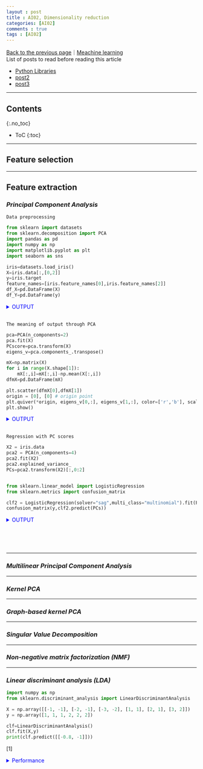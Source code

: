 ```yaml
---
layout : post
title : AI02, Dimensionality reduction
categories: [AI02]
comments : true
tags : [AI02]
---
```

[Back to the previous page](https://userdyk-github.github.io/Study.html)｜[Meachine learning](https://userdyk-github.github.io/ai02/AI02-Contents.html)<br>
List of posts to read before reading this article
- <a href='https://userdyk-github.github.io/pl03/PL03-Libraries.html' target="_blank">Python Libraries</a>
- <a href='https://userdyk-github.github.io/'>post2</a>
- <a href='https://userdyk-github.github.io/'>post3</a>

---

## Contents
{:.no_toc}

* ToC
{:toc}

<hr class="division1">

## **Feature selection**

<hr class="division2">

## **Feature extraction**

### ***Principal Component Analysis***

`Data preprocessing`
```python
from sklearn import datasets
from sklearn.decomposition import PCA
import pandas as pd
import numpy as np
import matplotlib.pyplot as plt
import seaborn as sns

iris=datasets.load_iris()
X=iris.data[:,[0,2]]
y=iris.target
feature_names=[iris.feature_names[0],iris.feature_names[2]]
df_X=pd.DataFrame(X)
df_Y=pd.DataFrame(y)
```
<details markdown="1">
<summary class='jb-small' style="color:blue">OUTPUT</summary>
<hr class='division3'>
<hr class='division3'>
</details>
<br>

`The meaning of output through PCA`
```python
pca=PCA(n_components=2)
pca.fit(X)
PCscore=pca.transform(X)
eigens_v=pca.components_.transpose()

mX=np.matrix(X)
for i in range(X.shape[1]):
    mX[:,i]=mX[:,i]-np.mean(X[:,i])
dfmX=pd.DataFrame(mX)

plt.scatter(dfmX[0],dfmX[1])
origin = [0], [0] # origin point
plt.quiver(*origin, eigens_v[0,:], eigens_v[1,:], color=['r','b'], scale=3)
plt.show()
```
<details markdown="1">
<summary class='jb-small' style="color:blue">OUTPUT</summary>
<hr class='division3'>
<hr class='division3'>
</details>
<br>

`Regression with PC scores`
```python
X2 = iris.data
pca2 = PCA(n_components=4)
pca2.fit(X2)
pca2.explained_variance_
PCs=pca2.transform(X2)[:,0:2]


from sklearn.linear_model import LogisticRegression
from sklearn.metrics import confusion_matrix

clf2 = LogisticRegression(solver="sag",multi_class="multinomial").fit(PCs,y)
confusion_matrix(y,clf2.predict(PCs))
```
<details markdown="1">
<summary class='jb-small' style="color:blue">OUTPUT</summary>
<hr class='division3'>
<hr class='division3'>
</details>

<br><br><br>
    

---




### ***Multilinear Principal Component Analysis***

---


### ***Kernel PCA***

---


### ***Graph-based kernel PCA***

---


### ***Singular Value Decomposition***

---

### ***Non-negative matrix factorization (NMF)***

---


### ***Linear discriminant analysis (LDA)***

```python
import numpy as np
from sklearn.discriminant_analysis import LinearDiscriminantAnalysis

X = np.array([[-1, -1], [-2, -1], [-3, -2], [1, 1], [2, 1], [3, 2]])
y = np.array([1, 1, 1, 2, 2, 2])

clf=LinearDiscriminantAnalysis()
clf.fit(X,y)
print(clf.predict([[-0.8, -1]]))
```
<span class="jb-medium">[1]</span>

<details markdown="1">
<summary class='jb-small' style="color:blue">Performance</summary>
<hr class='division3'>
```python
from sklearn.metrics import confusion_matrix

y_pred=clf.predict(X)
confusion_matrix(y,y_pred) 
```
```
array([[3, 0],
       [0, 3]], dtype=int64)
```
<hr class='division3'>
</details>
<br><br><br>


---

### ***Quadratic discriminant analysis (QDA)***

```python
import numpy as np
from sklearn.discriminant_analysis import QuadraticDiscriminantAnalysis

X = np.array([[-1, -1], [-2, -1], [-3, -2], [1, 1], [2, 1], [3, 2]])
y = np.array([1, 1, 1, 2, 2, 2])

clf2=QuadraticDiscriminantAnalysis()
clf2.fit(X,y)
print(clf2.predict([[-0.8, -1]]))
```
<span class="jb-medium">[1]</span>
<details markdown="1">
<summary class='jb-small' style="color:blue">Performance</summary>
<hr class='division3'>
```python
from sklearn.metrics import confusion_matrix

y_pred2=clf2.predict(X)
confusion_matrix(y,y_pred2)  
```
```
array([[3, 0],
       [0, 3]], dtype=int64)
```
<hr class='division3'>
</details>
<br><br><br>


#### LDA vs QDA

```python
import numpy as np
from sklearn.discriminant_analysis import LinearDiscriminantAnalysis
from sklearn.discriminant_analysis import QuadraticDiscriminantAnalysis

from sklearn.datasets import make_moons, make_circles, make_classification
from matplotlib.colors import ListedColormap
from sklearn.model_selection import train_test_split
from sklearn.preprocessing import StandardScaler
import matplotlib.pyplot as plt

h=0.2
names = ["LDA", "QDA"]
classifiers = [
    LinearDiscriminantAnalysis(),
    QuadraticDiscriminantAnalysis()]

X, y = make_classification(n_features=2, n_redundant=0, n_informative=2,
                           random_state=1, n_clusters_per_class=1)
rng = np.random.RandomState(2)
X += 2 * rng.uniform(size=X.shape)
linearly_separable = (X, y)

datasets = [make_moons(noise=0.3, random_state=0),
            make_circles(noise=0.2, factor=0.5, random_state=1),
            linearly_separable
            ]

figure = plt.figure(figsize=(27, 9))
i = 1
# iterate over datasets
for ds in datasets:
    # preprocess dataset, split into training and test part
    X, y = ds
    X = StandardScaler().fit_transform(X)
    X_train, X_test, y_train, y_test = train_test_split(X, y, test_size=.4)

    x_min, x_max = X[:, 0].min() - .5, X[:, 0].max() + .5
    y_min, y_max = X[:, 1].min() - .5, X[:, 1].max() + .5
    xx, yy = np.meshgrid(np.arange(x_min, x_max, h),
                         np.arange(y_min, y_max, h))

    # just plot the dataset first
    cm = plt.cm.RdBu
    cm_bright = ListedColormap(['#FF0000', '#0000FF'])
    ax = plt.subplot(len(datasets), len(classifiers) + 1, i)
    # Plot the training points
    ax.scatter(X_train[:, 0], X_train[:, 1], c=y_train, cmap=cm_bright)
    # and testing points
    ax.scatter(X_test[:, 0], X_test[:, 1], c=y_test, cmap=cm_bright, alpha=0.6)
    ax.set_xlim(xx.min(), xx.max())
    ax.set_ylim(yy.min(), yy.max())
    ax.set_xticks(())
    ax.set_yticks(())
    i += 1

    # iterate over classifiers
    for name, clf in zip(names, classifiers):
        ax = plt.subplot(len(datasets), len(classifiers) + 1, i)
        clf.fit(X_train, y_train)
        score = clf.score(X_test, y_test)

        # Plot the decision boundary. For that, we will assign a color to each
        # point in the mesh [x_min, m_max]x[y_min, y_max].
        if hasattr(clf, "decision_function"):
            Z = clf.decision_function(np.c_[xx.ravel(), yy.ravel()])
        else:
            Z = clf.predict_proba(np.c_[xx.ravel(), yy.ravel()])[:, 1]

        # Put the result into a color plot
        Z = Z.reshape(xx.shape)
        ax.contourf(xx, yy, Z, cmap=cm, alpha=.8)

        # Plot also the training points
        ax.scatter(X_train[:, 0], X_train[:, 1], c=y_train, cmap=cm_bright)
        # and testing points
        ax.scatter(X_test[:, 0], X_test[:, 1], c=y_test, cmap=cm_bright,
                   alpha=0.6)

        ax.set_xlim(xx.min(), xx.max())
        ax.set_ylim(yy.min(), yy.max())
        ax.set_xticks(())
        ax.set_yticks(())
        ax.set_title(name)
        ax.text(xx.max() - .3, yy.min() + .3, ('%.2f' % score).lstrip('0'),
                size=15, horizontalalignment='right')
        i += 1

figure.subplots_adjust(left=.02, right=.98)
plt.show()
```
![download](https://user-images.githubusercontent.com/52376448/66628471-e0c7eb00-ec39-11e9-8039-795e0d74feb9.png)

<br><br><br>

---



### ***Generalized discriminant analysis (GDA)***

---

### ***Autoencoder***


<hr class="division1">

List of posts followed by this article
- [post1](https://userdyk-github.github.io/)
- <a href='https://userdyk-github.github.io/'>post2</a>
- <a href='https://userdyk-github.github.io/'>post3</a>

---

Reference

- <a href='https://en.wikipedia.org/wiki/Feature_selection' target="_blank">Feature selection</a>
- <a href='https://en.wikipedia.org/wiki/Feature_extraction' target="_blank">Feature extraction</a>
- <a href='https://ratsgo.github.io/machine%20learning/2017/04/24/PCA/' target="_blank">PCA</a>
- <a href='https://datascienceschool.net/view-notebook/f10aad8a34a4489697933f77c5d58e3a/' target="_blank">PCA</a>

---

<details markdown="1">
<summary class='jb-small' style="color:blue">OUTPUT</summary>
<hr class='division3'>
<hr class='division3'>
</details>
